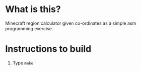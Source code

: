 # What is this?
Minecraft region calculator given co-ordinates as a simple asm programming exercise.
# Instructions to build
1. Type `make`
